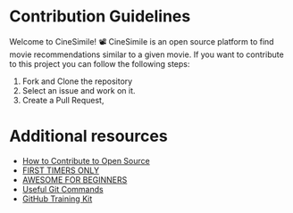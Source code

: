 # Contribution Guidelines

Welcome to CineSimile! 📽️
CineSimile is an open source platform to find movie recommendations similar to a given movie. If you want to contribute to this project you can follow the following steps:

1. Fork and Clone the repository
2. Select an issue and work on it.
3. Create a Pull Request,

# Additional resources

- [How to Contribute to Open Source](http://opensource.guide/how-to-contribute/)
- [FIRST TIMERS ONLY](https://www.firsttimersonly.com/)
- [AWESOME FOR BEGINNERS](https://github.com/mungell/awesome-for-beginners)
- [Useful Git Commands](https://github.com/joshnh/Git-Commands/blob/master/README.md)
- [GitHub Training Kit](https://training.github.com/)
